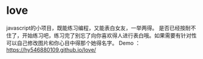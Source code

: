 # love
javascript的小项目，既能练习编程，又能表白女友，一举两得。
是否已经按耐不住了，开始练习吧，练习完了别忘了向你喜欢得人进行表白哦。如果需要有针对性可以自己修改图片和你心目中得那个她得名字。
Demo ：https://hy546880109.github.io/love/
